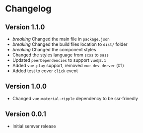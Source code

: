 # Changelog

## Version 1.1.0

- *breaking* Changed the main file in `package.json`
- *breaking* Changed the build files location to `dist/` folder
- *breaking* Changed the component styles
- Changed the styles language from `scss` to `sass`
- Updated `peerDependencies` to support `vue@2.1`
- Added `vue-play` support, removed `vue-dev-derver` (#1)
- Added test to cover `click` event

## Version 1.0.0

- Changed `vue-material-ripple` dependency to be ssr-frinedly

## Version 0.0.1

- Initial semver release
